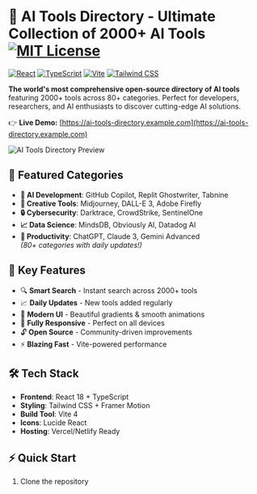 # 🚀 AI Tools Directory - Ultimate Collection of 2000+ AI Tools [![MIT License](https://img.shields.io/badge/License-MIT-green.svg)](https://choosealicense.com/licenses/mit/)

[![React](https://img.shields.io/badge/React-20232A?style=for-the-badge&logo=react&logoColor=61DAFB)](https://reactjs.org/)
[![TypeScript](https://img.shields.io/badge/TypeScript-007ACC?style=for-the-badge&logo=typescript&logoColor=white)](https://www.typescriptlang.org/)
[![Vite](https://img.shields.io/badge/Vite-B73BFE?style=for-the-badge&logo=vite&logoColor=FFD62E)](https://vitejs.dev/)
[![Tailwind CSS](https://img.shields.io/badge/Tailwind_CSS-38B2AC?style=for-the-badge&logo=tailwind-css&logoColor=white)](https://tailwindcss.com/)

**The world's most comprehensive open-source directory of AI tools** featuring 2000+ tools across 80+ categories. Perfect for developers, researchers, and AI enthusiasts to discover cutting-edge AI solutions.

👉 **Live Demo:** [https://ai-tools-directory.example.com](https://ai-tools-directory.example.com)

![AI Tools Directory Preview](https://via.placeholder.com/1280x720.png?text=AI+Tools+Directory+Preview+Light+and+Dark+Mode)

## 🌟 Featured Categories
- **🤖 AI Development**: GitHub Copilot, Replit Ghostwriter, Tabnine
- **🎨 Creative Tools**: Midjourney, DALL-E 3, Adobe Firefly
- **🔒 Cybersecurity**: Darktrace, CrowdStrike, SentinelOne
- **📈 Data Science**: MindsDB, Obviously AI, Datadog AI
- **💼 Productivity**: ChatGPT, Claude 3, Gemini Advanced  
*(80+ categories with daily updates!)*

## 🚀 Key Features
- 🔍 **Smart Search** - Instant search across 2000+ tools
- 📈 **Daily Updates** - New tools added regularly
- 🎨 **Modern UI** - Beautiful gradients & smooth animations
- 📱 **Fully Responsive** - Perfect on all devices
- 🔓 **Open Source** - Community-driven improvements
- ⚡ **Blazing Fast** - Vite-powered performance

## 🛠️ Tech Stack
- **Frontend**: React 18 + TypeScript
- **Styling**: Tailwind CSS + Framer Motion
- **Build Tool**: Vite 4
- **Icons**: Lucide React
- **Hosting**: Vercel/Netlify Ready

## ⚡ Quick Start

1. Clone the repository 